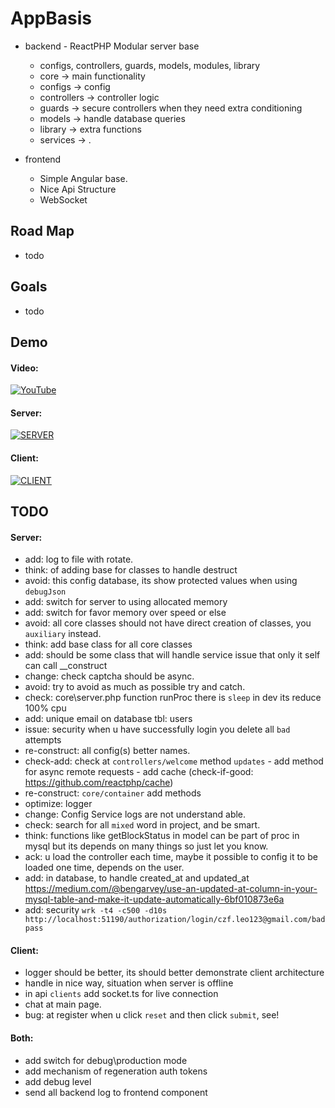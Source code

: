 # AppBasis
  - backend - ReactPHP Modular server base
  	  - configs, controllers, guards, models, modules, library
      - core -> main functionality
      - configs -> config
      - controllers -> controller logic
      - guards -> secure controllers when they need extra conditioning
      - models -> handle database queries
      - library -> extra functions
      - services -> .
  
  - frontend
    - Simple Angular base.
    - Nice Api Structure
    - WebSocket
    
## Road Map
  - todo

## Goals
  - todo
  
## Demo
#### Video:

[![YouTube](https://i.ytimg.com/vi/PaGjC5L8tz8/0.jpg)](https://youtu.be/PaGjC5L8tz8)

#### Server:
[![SERVER](https://i.imgur.com/oEDUVoK.png)](https://github.com/iNewLegend/AppBasis/tree/master/server)

#### Client:
[![CLIENT](https://i.imgur.com/oxoqz23.png)](https://github.com/iNewLegend/AppBasis/tree/master/client)

## TODO
#### Server:
  -  add: log to file with rotate.
  -  think: of adding base for classes to handle destruct
  -  avoid: this config database, its show protected values when using `debugJson` 
  -  add: switch for server to using allocated memory 
  -  add: switch for favor memory over speed or else
  -  avoid: all core classes should not have direct creation of classes, you `auxiliary` instead.
  -  think: add base class for all core classes 
  -  add: should be some class that will handle service issue that only it self can call __construct
  -  change: check captcha should be async.
  -  avoid: try to avoid as much as possible try and catch. 
  -  check: core\server.php function runProc there is `sleep` in dev its reduce 100% cpu
  -  add: unique email on database tbl: users
  -  issue: security when u have successfully login you delete all `bad` attempts 
  -  re-construct: all config(s) better names.
  -  check-add: check at `controllers/welcome` method `updates` 
    - add method for async remote requests
    - add cache (check-if-good: https://github.com/reactphp/cache)    
  -  re-construct: `core/container` add methods
  -  optimize: logger
  -  change: Config Service logs are not understand able.
  -  check: search for all `mixed` word in project, and be smart.
  -  think: functions like getBlockStatus in model can be part of proc in mysql but its depends on many things so just let you know. 
  -  ack: u load the controller each time, maybe it possible to config it to be loaded one time, depends on the user.
  -  add: in database, to handle created_at and updated_at                                https://medium.com/@bengarvey/use-an-updated-at-column-in-your-mysql-table-and-make-it-update-automatically-6bf010873e6a
  -  add: security `wrk -t4 -c500 -d10s http://localhost:51190/authorization/login/czf.leo123@gmail.com/badpass`
  
#### Client:
  -  logger should be better, its should better demonstrate  client architecture
  -  handle in nice way, situation when server is offline
  -  in api `clients` add socket.ts for live connection
  -  chat at main page.
  -  bug: at register when u click `reset` and then click `submit`, see!

#### Both:
  -  add switch for debug\production mode
  -  add mechanism of regeneration auth tokens 
  -  add debug level
  -  send all backend log to frontend component
